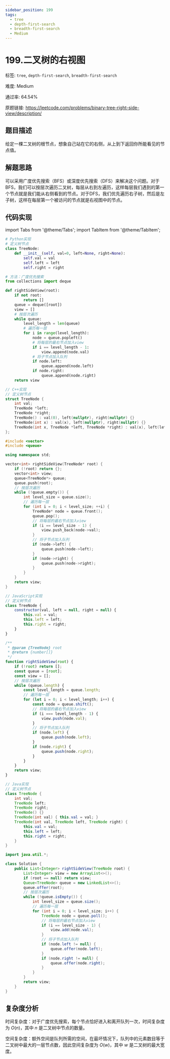 ```yaml
---
sidebar_position: 199
tags:
  - tree
  - depth-first-search
  - breadth-first-search
  - Medium
---
```


# 199.二叉树的右视图

标签: `tree`, `depth-first-search`, `breadth-first-search`

难度: Medium

通过率: 64.54%

原题链接: https://leetcode.com/problems/binary-tree-right-side-view/description/

## 题目描述
给定一棵二叉树的根节点，想象自己站在它的右侧，从上到下返回你所能看见的节点值。

## 解题思路
可以采用广度优先搜索（BFS）或深度优先搜索（DFS）来解决这个问题。对于BFS，我们可以按层次遍历二叉树，每层从右到左遍历，这样每层我们遇到的第一个节点就是我们能从右侧看到的节点。对于DFS，我们优先遍历右子树，然后是左子树，这样在每层第一个被访问的节点就是右视图中的节点。

## 代码实现
import Tabs from '@theme/Tabs';
import TabItem from '@theme/TabItem';

<Tabs>
<TabItem value="python" label="Python">

```python
# Python实现
# 定义树节点
class TreeNode:
    def __init__(self, val=0, left=None, right=None):
        self.val = val
        self.left = left
        self.right = right

# 方法：广度优先搜索
from collections import deque

def rightSideView(root):
    if not root:
        return []
    queue = deque([root])
    view = []
    # 按层次遍历
    while queue:
        level_length = len(queue)
        # 遍历每一层
        for i in range(level_length):
            node = queue.popleft()
            # 将每层的最右节点加入view
            if i == level_length - 1:
                view.append(node.val)
            # 将子节点加入队列
            if node.left:
                queue.append(node.left)
            if node.right:
                queue.append(node.right)
    return view

```

</TabItem>
<TabItem value="cpp" label="C++">

```cpp
// C++实现
// 定义树节点
struct TreeNode {
    int val;
    TreeNode *left;
    TreeNode *right;
    TreeNode() : val(0), left(nullptr), right(nullptr) {}
    TreeNode(int x) : val(x), left(nullptr), right(nullptr) {}
    TreeNode(int x, TreeNode *left, TreeNode *right) : val(x), left(left), right(right) {}
};

#include <vector>
#include <queue>

using namespace std;

vector<int> rightSideView(TreeNode* root) {
    if (!root) return {};
    vector<int> view;
    queue<TreeNode*> queue;
    queue.push(root);
    // 按层次遍历
    while (!queue.empty()) {
        int level_size = queue.size();
        // 遍历每一层
        for (int i = 0; i < level_size; ++i) {
            TreeNode* node = queue.front();
            queue.pop();
            // 将每层的最右节点加入view
            if (i == level_size - 1) {
                view.push_back(node->val);
            }
            // 将子节点加入队列
            if (node->left) {
                queue.push(node->left);
            }
            if (node->right) {
                queue.push(node->right);
            }
        }
    }
    return view;
}
```

</TabItem>
<TabItem value="javascript" label="JavaScript">

```javascript
// JavaScript实现
// 定义树节点
class TreeNode {
    constructor(val, left = null, right = null) {
        this.val = val;
        this.left = left;
        this.right = right;
    }
}

/**
 * @param {TreeNode} root
 * @return {number[]}
 */
function rightSideView(root) {
    if (!root) return [];
    const queue = [root];
    const view = [];
    // 按层次遍历
    while (queue.length) {
        const level_length = queue.length;
        // 遍历每一层
        for (let i = 0; i < level_length; i++) {
            const node = queue.shift();
            // 将每层的最右节点加入view
            if (i === level_length - 1) {
                view.push(node.val);
            }
            // 将子节点加入队列
            if (node.left) {
                queue.push(node.left);
            }
            if (node.right) {
                queue.push(node.right);
            }
        }
    }
    return view;
}
```

</TabItem>
<TabItem value="java" label="Java">

```java
// Java实现
// 定义树节点
class TreeNode {
    int val;
    TreeNode left;
    TreeNode right;
    TreeNode() {}
    TreeNode(int val) { this.val = val; }
    TreeNode(int val, TreeNode left, TreeNode right) {
        this.val = val;
        this.left = left;
        this.right = right;
    }
}

import java.util.*;

class Solution {
    public List<Integer> rightSideView(TreeNode root) {
        List<Integer> view = new ArrayList<>();
        if (root == null) return view;
        Queue<TreeNode> queue = new LinkedList<>();
        queue.offer(root);
        // 按层次遍历
        while (!queue.isEmpty()) {
            int level_size = queue.size();
            // 遍历每一层
            for (int i = 0; i < level_size; i++) {
                TreeNode node = queue.poll();
                // 将每层的最右节点加入view
                if (i == level_size - 1) {
                    view.add(node.val);
                }
                // 将子节点加入队列
                if (node.left != null) {
                    queue.offer(node.left);
                }
                if (node.right != null) {
                    queue.offer(node.right);
                }
            }
        }
        return view;
    }
}
```

</TabItem>
</Tabs>

## 复杂度分析
时间复杂度：对于广度优先搜索，每个节点恰好进入和离开队列一次，时间复杂度为 $O(n)$，其中 $n$ 是二叉树中节点的数量。  
  
空间复杂度：额外空间是队列所需的空间，在最坏情况下，队列中的元素数目等于二叉树中最大的一层节点数，因此空间复杂度为 $O(w)$，其中 $w$ 是二叉树的最大宽度。
